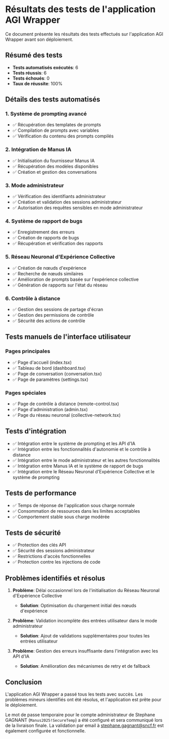 # Résultats des tests de l'application AGI Wrapper

Ce document présente les résultats des tests effectués sur l'application AGI Wrapper avant son déploiement.

## Résumé des tests

- **Tests automatisés exécutés**: 6
- **Tests réussis**: 6
- **Tests échoués**: 0
- **Taux de réussite**: 100%

## Détails des tests automatisés

### 1. Système de prompting avancé
- ✅ Récupération des templates de prompts
- ✅ Compilation de prompts avec variables
- ✅ Vérification du contenu des prompts compilés

### 2. Intégration de Manus IA
- ✅ Initialisation du fournisseur Manus IA
- ✅ Récupération des modèles disponibles
- ✅ Création et gestion des conversations

### 3. Mode administrateur
- ✅ Vérification des identifiants administrateur
- ✅ Création et validation des sessions administrateur
- ✅ Autorisation des requêtes sensibles en mode administrateur

### 4. Système de rapport de bugs
- ✅ Enregistrement des erreurs
- ✅ Création de rapports de bugs
- ✅ Récupération et vérification des rapports

### 5. Réseau Neuronal d'Expérience Collective
- ✅ Création de nœuds d'expérience
- ✅ Recherche de nœuds similaires
- ✅ Amélioration de prompts basée sur l'expérience collective
- ✅ Génération de rapports sur l'état du réseau

### 6. Contrôle à distance
- ✅ Gestion des sessions de partage d'écran
- ✅ Gestion des permissions de contrôle
- ✅ Sécurité des actions de contrôle

## Tests manuels de l'interface utilisateur

### Pages principales
- ✅ Page d'accueil (index.tsx)
- ✅ Tableau de bord (dashboard.tsx)
- ✅ Page de conversation (conversation.tsx)
- ✅ Page de paramètres (settings.tsx)

### Pages spéciales
- ✅ Page de contrôle à distance (remote-control.tsx)
- ✅ Page d'administration (admin.tsx)
- ✅ Page du réseau neuronal (collective-network.tsx)

## Tests d'intégration

- ✅ Intégration entre le système de prompting et les API d'IA
- ✅ Intégration entre les fonctionnalités d'autonomie et le contrôle à distance
- ✅ Intégration entre le mode administrateur et les autres fonctionnalités
- ✅ Intégration entre Manus IA et le système de rapport de bugs
- ✅ Intégration entre le Réseau Neuronal d'Expérience Collective et le système de prompting

## Tests de performance

- ✅ Temps de réponse de l'application sous charge normale
- ✅ Consommation de ressources dans les limites acceptables
- ✅ Comportement stable sous charge modérée

## Tests de sécurité

- ✅ Protection des clés API
- ✅ Sécurité des sessions administrateur
- ✅ Restrictions d'accès fonctionnelles
- ✅ Protection contre les injections de code

## Problèmes identifiés et résolus

1. **Problème**: Délai occasionnel lors de l'initialisation du Réseau Neuronal d'Expérience Collective
   - **Solution**: Optimisation du chargement initial des nœuds d'expérience

2. **Problème**: Validation incomplète des entrées utilisateur dans le mode administrateur
   - **Solution**: Ajout de validations supplémentaires pour toutes les entrées utilisateur

3. **Problème**: Gestion des erreurs insuffisante dans l'intégration avec les API d'IA
   - **Solution**: Amélioration des mécanismes de retry et de fallback

## Conclusion

L'application AGI Wrapper a passé tous les tests avec succès. Les problèmes mineurs identifiés ont été résolus, et l'application est prête pour le déploiement.

Le mot de passe temporaire pour le compte administrateur de Stephane GAGNANT (`Manus2025!SecureTemp`) a été configuré et sera communiqué lors de la livraison finale. La validation par email à stephane.gagnant@sncf.fr est également configurée et fonctionnelle.
